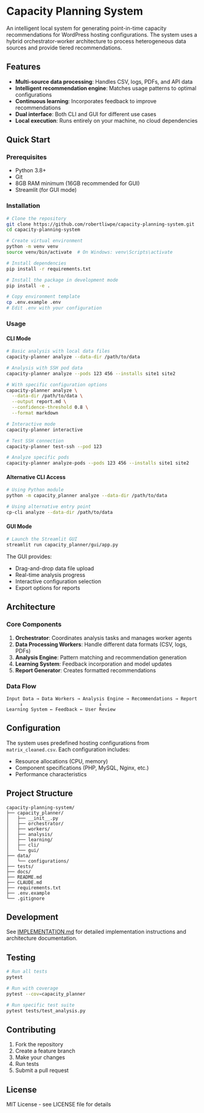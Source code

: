 # Capacity Planning System

An intelligent local system for generating point-in-time capacity recommendations for WordPress hosting configurations. The system uses a hybrid orchestrator-worker architecture to process heterogeneous data sources and provide tiered recommendations.

## Features

- **Multi-source data processing**: Handles CSV, logs, PDFs, and API data
- **Intelligent recommendation engine**: Matches usage patterns to optimal configurations
- **Continuous learning**: Incorporates feedback to improve recommendations
- **Dual interface**: Both CLI and GUI for different use cases
- **Local execution**: Runs entirely on your machine, no cloud dependencies

## Quick Start

### Prerequisites

- Python 3.8+
- Git
- 8GB RAM minimum (16GB recommended for GUI)
- Streamlit (for GUI mode)

### Installation

```bash
# Clone the repository
git clone https://github.com/robertliwpe/capacity-planning-system.git
cd capacity-planning-system

# Create virtual environment
python -m venv venv
source venv/bin/activate  # On Windows: venv\Scripts\activate

# Install dependencies
pip install -r requirements.txt

# Install the package in development mode
pip install -e .

# Copy environment template
cp .env.example .env
# Edit .env with your configuration
```

### Usage

#### CLI Mode

```bash
# Basic analysis with local data files
capacity-planner analyze --data-dir /path/to/data

# Analysis with SSH pod data
capacity-planner analyze --pods 123 456 --installs site1 site2

# With specific configuration options
capacity-planner analyze \
  --data-dir /path/to/data \
  --output report.md \
  --confidence-threshold 0.8 \
  --format markdown

# Interactive mode
capacity-planner interactive

# Test SSH connection
capacity-planner test-ssh --pod 123

# Analyze specific pods
capacity-planner analyze-pods --pods 123 456 --installs site1 site2
```

#### Alternative CLI Access

```bash
# Using Python module
python -m capacity_planner analyze --data-dir /path/to/data

# Using alternative entry point
cp-cli analyze --data-dir /path/to/data
```

#### GUI Mode

```bash
# Launch the Streamlit GUI
streamlit run capacity_planner/gui/app.py
```

The GUI provides:
- Drag-and-drop data file upload
- Real-time analysis progress
- Interactive configuration selection
- Export options for reports

## Architecture

### Core Components

1. **Orchestrator**: Coordinates analysis tasks and manages worker agents
2. **Data Processing Workers**: Handle different data formats (CSV, logs, PDFs)
3. **Analysis Engine**: Pattern matching and recommendation generation
4. **Learning System**: Feedback incorporation and model updates
5. **Report Generator**: Creates formatted recommendations

### Data Flow

```
Input Data → Data Workers → Analysis Engine → Recommendations → Report
     ↓                            ↓
Learning System ← Feedback ← User Review
```

## Configuration

The system uses predefined hosting configurations from `matrix_cleaned.csv`. Each configuration includes:
- Resource allocations (CPU, memory)
- Component specifications (PHP, MySQL, Nginx, etc.)
- Performance characteristics

## Project Structure

```
capacity-planning-system/
├── capacity_planner/
│   ├── __init__.py
│   ├── orchestrator/
│   ├── workers/
│   ├── analysis/
│   ├── learning/
│   ├── cli/
│   └── gui/
├── data/
│   └── configurations/
├── tests/
├── docs/
├── README.md
├── CLAUDE.md
├── requirements.txt
├── .env.example
└── .gitignore
```

## Development

See [IMPLEMENTATION.md](IMPLEMENTATION.md) for detailed implementation instructions and architecture documentation.

## Testing

```bash
# Run all tests
pytest

# Run with coverage
pytest --cov=capacity_planner

# Run specific test suite
pytest tests/test_analysis.py
```

## Contributing

1. Fork the repository
2. Create a feature branch
3. Make your changes
4. Run tests
5. Submit a pull request

## License

MIT License - see LICENSE file for details